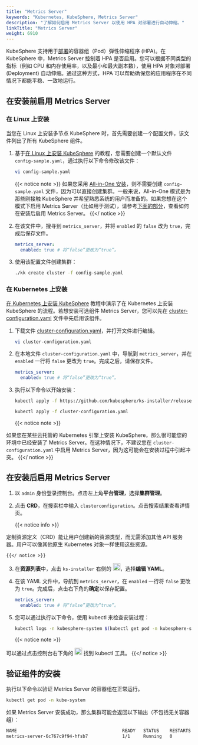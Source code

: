 ```yaml
---
title: "Metrics Server"
keywords: "Kubernetes, KubeSphere, Metrics Server"
description: "了解如何启用 Metrics Server 以使用 HPA 对部署进行自动伸缩。"
linkTitle: "Metrics Server"
weight: 6910
---
```


KubeSphere 支持用于[部署](../../project-user-guide/application-workloads/deployments/)的容器组（Pod）弹性伸缩程序 (HPA)。在 KubeSphere 中，Metrics Server 控制着 HPA 是否启用。您可以根据不同类型的指标（例如 CPU 和内存使用率，以及最小和最大副本数），使用 HPA 对象对部署 (Deployment) 自动伸缩。通过这种方式，HPA 可以帮助确保您的应用程序在不同情况下都能平稳、一致地运行。

## 在安装前启用 Metrics Server

### 在 Linux 上安装

当您在 Linux 上安装多节点 KubeSphere 时，首先需要创建一个配置文件，该文件列出了所有 KubeSphere 组件。

1. 基于[在 Linux 上安装 KubeSphere](../../installing-on-linux/introduction/multioverview/) 的教程，您需要创建一个默认文件 `config-sample.yaml`，通过执行以下命令修改该文件：

   ```bash
   vi config-sample.yaml
   ```

   {{< notice note >}}
   如果您采用 [All-in-One 安装](../../quick-start/all-in-one-on-linux/)，则不需要创建 `config-sample.yaml` 文件，因为可以直接创建集群。一般来说，All-in-One 模式是为那些刚接触 KubeSphere 并希望熟悉系统的用户而准备的。如果您想在这个模式下启用 Metrics Server（比如用于测试），请参考[下面的部分](#在安装后启用应用商店)，查看如何在安装后启用 Metrics Server。
   {{</ notice >}}

2. 在该文件中，搜寻到 `metrics_server`，并将 `enabled` 的 `false` 改为 `true`，完成后保存文件。

   ```yaml
   metrics_server:
     enabled: true # 将“false”更改为“true”。
   ```

3. 使用该配置文件创建集群：

   ```bash
   ./kk create cluster -f config-sample.yaml
   ```

### 在 Kubernetes 上安装

[在 Kubernetes 上安装 KubeSphere](../../installing-on-kubernetes/introduction/overview/) 教程中演示了在 Kubernetes 上安装 KubeSphere 的流程。若想安装可选组件 Metrics Server，您可以先在 [cluster-configuration.yaml](https://github.com/kubesphere/ks-installer/releases/download/v3.1.1/cluster-configuration.yaml) 文件中先启用该组件。

1. 下载文件 [cluster-configuration.yaml](https://github.com/kubesphere/ks-installer/releases/download/v3.1.1/cluster-configuration.yaml)，并打开文件进行编辑。

    ```bash
    vi cluster-configuration.yaml
    ```

2. 在本地文件 `cluster-configuration.yaml` 中，导航到 `metrics_server`，并在 `enabled` 一行将 `false` 更改为 `true`。完成之后，请保存文件。

    ```yaml
    metrics_server:
      enabled: true # 将“false”更改为“true”。
    ```

3. 执行以下命令以开始安装：

    ```bash
    kubectl apply -f https://github.com/kubesphere/ks-installer/releases/download/v3.1.1/kubesphere-installer.yaml
    
    kubectl apply -f cluster-configuration.yaml
    ```
    
    {{< notice note >}}

如果您在某些云托管的 Kubernetes 引擎上安装 KubeSphere，那么很可能您的环境中已经安装了 Metrics Server。在这种情况下，不建议您在 `cluster-configuration.yaml` 中启用 Metrics Server，因为这可能会在安装过程中引起冲突。    {{</ notice >}} 

## 在安装后启用 Metrics Server

1. 以 `admin` 身份登录控制台。点击左上角**平台管理**，选择**集群管理**。
   
2. 点击 **CRD**，在搜索栏中输入 `clusterconfiguration`。点击搜索结果查看详情页。

    {{< notice info >}}

定制资源定义（CRD）能让用户创建新的资源类型，而无需添加其他 API 服务器。用户可以像其他原生 Kubernetes 对象一样使用这些资源。

    {{</ notice >}}

3. 在**资源列表**中，点击 `ks-installer` 右侧的 <img src="/images/docs/zh-cn/enable-pluggable-components/metrics-server/three-dots.png" height="20px">，选择**编辑 YAML**。

4. 在该 YAML 文件中，导航到 `metrics_server`，在 `enabled` 一行将 `false` 更改为 `true`。完成后，点击右下角的**确定**以保存配置。

    ```yaml
    metrics_server:
      enabled: true # 将“false”更改为“true”。
    ```

5. 您可以通过执行以下命令，使用 kubectl 来检查安装过程：

    ```bash
    kubectl logs -n kubesphere-system $(kubectl get pod -n kubesphere-system -l app=ks-install -o jsonpath='{.items[0].metadata.name}') -f
    ```

    {{< notice note >}}

可以通过点击控制台右下角的 <img src="/images/docs/zh-cn/enable-pluggable-components/metrics-server/hammer.png" height="20px"> 找到 kubectl 工具。
    {{</ notice >}}

## 验证组件的安装

执行以下命令以验证 Metrics Server 的容器组在正常运行。

```bash
kubectl get pod -n kube-system
```

如果 Metrics Server 安装成功，那么集群可能会返回以下输出（不包括无关容器组）：

```bash
NAME                                        READY   STATUS    RESTARTS   AGE
metrics-server-6c767c9f94-hfsb7             1/1     Running   0          9m38s
```